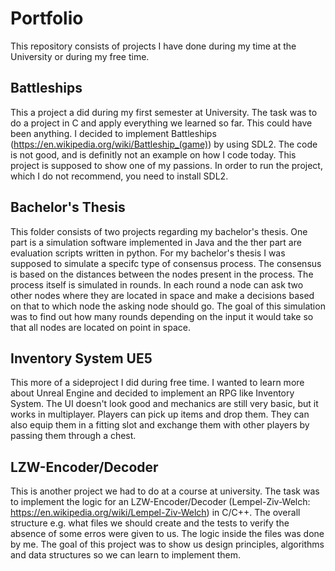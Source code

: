# Portfolio
This repository consists of projects I have done during my time at the University or during my free time.

## Battleships
This a project a did during my first semester at University. The task was to do a project in C and apply everything we learned so far. This could have been anything. I decided to implement Battleships (https://en.wikipedia.org/wiki/Battleship_(game)) by using SDL2.
The code is not good, and is definitly not an example on how I code today. This project is supposed to show one of my passions. In order to run the project, which I do not recommend, you need to install SDL2.

## Bachelor's Thesis
This folder consists of two projects regarding my bachelor's thesis. One part is a simulation software implemented in Java and the ther part are evaluation scripts written in python. 
For my bachelor's thesis I was supposed to simulate a specifc type of consensus process. The consensus is based on the distances between the nodes present in the process.
The process itself is simulated in rounds. In each round a node can ask two other nodes where they are located in space and make a decisions based on that to which node the asking node should go.
The goal of this simulation was to find out how many rounds depending on the input it would take so that all nodes are located on point in space.

## Inventory System UE5
This more of a sideproject I did during free time. I wanted to learn more about Unreal Engine and decided to implement an RPG like Inventory System.
The UI doesn't look good and mechanics are still very basic, but it works in multiplayer.
Players can pick up items and drop them. They can also equip them in a fitting slot and exchange them with other players by passing them through a chest.


## LZW-Encoder/Decoder
This is another project we had to do at a course at university. The task was to implement the logic for an LZW-Encoder/Decoder (Lempel-Ziv-Welch: https://en.wikipedia.org/wiki/Lempel-Ziv-Welch) in C/C++. 
The overall structure e.g. what files we should create and the tests to verify the absence of some erros were given to us.
The logic inside the files was done by me.
The goal of this project was to show us design principles, algorithms and data structures so we can learn to implement them.
